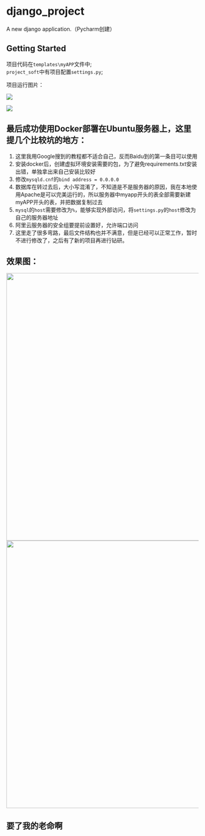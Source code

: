 # django_project

A new django application.（Pycharm创建）

## Getting Started

项目代码在`templates\myAPP`文件中;  
`project_soft`中有项目配置`settings.py`;

项目运行图片：

![](https://note.youdao.com/yws/public/resource/ecd343f8a42de9e26c3391b2e8652ef7/xmlnote/E9B20E35E5DB44B1AA9E6C9354177F23/939)

![](https://note.youdao.com/yws/public/resource/ecd343f8a42de9e26c3391b2e8652ef7/xmlnote/854B2A2EE7C4411BB5D53687B6B36809/942)

## 最后成功使用Docker部署在Ubuntu服务器上，这里提几个比较坑的地方：
  1. 这里我用Google搜到的教程都不适合自己，反而Baidu到的第一条目可以使用
  2. 安装docker后，创建虚拟环境安装需要的包，为了避免requirements.txt安装出错，单独拿出来自己安装比较好
  3. 修改`mysqld.cnf`的`bind address = 0.0.0.0`
  4. 数据库在转过去后，大小写混淆了，不知道是不是服务器的原因，我在本地使用Apache是可以完美运行的，所以服务器中myapp开头的表全部需要新建myAPP开头的表，并把数据复制过去
  5. `mysql`的`host`需要修改为`%`，能够实现外部访问，将`settings.py`的`host`修改为自己的服务器地址
  6. 阿里云服务器的安全组要提前设置好，允许端口访问
  7. 这里走了很多弯路，最后文件结构也并不满意，但是已经可以正常工作，暂时不进行修改了，之后有了新的项目再进行钻研。
## 效果图：
<img src="https://github.com/XiXiangkun/images/blob/master/run1.png?raw=true" width="700" hegiht="250" align=center />
<img src="https://github.com/XiXiangkun/images/blob/master/run2.png?raw=true" width="700" hegiht="250" align=center />

## 要了我的老命啊

